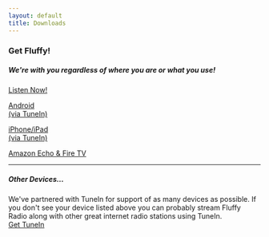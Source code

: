 ```yaml
---
layout: default
title: Downloads
---
```


<div class="container">
  <h3>Get Fluffy!</h3>
  <h5>We're with you regardless of where you are or what you use!</h5>
  <div class="row center">
    <div class="col s12 l3">
      <p class="large-icon"><i class="fa fa-play-circle-o"></i></p>
      <a href="http://www.streamlicensing.com/stations/fluffy/index.html" class="waves-effect waves-light light-blue lighten-2 btn-large">Listen Now!</a>
    </div>
    <div class="col s12 l3">
      <p class="large-icon"><i class="fa fa-android"></i></p>
      <a href="https://play.google.com/store/apps/details?id=tunein.player" class="waves-effect waves-light light-blue lighten-2 btn-large">Android<br />(via TuneIn)</a>
    </div>
    <div class="col s12 l3">
      <p class="large-icon"><i class="fa fa-apple"></i></p>
      <a href="https://itunes.apple.com/us/app/tunein-radio/id418987775" class="waves-effect waves-light light-blue lighten-2 btn-large">iPhone/iPad<br />(via TuneIn)</a>
    </div>
    <div class="col s12 l3">
      <p class="large-icon"><i class="fa fa-amazon"></i></p>
      <a href="https://www.amazon.com/Fluffy-Radio/dp/B01HC82GAO" class="waves-effect waves-light light-blue lighten-2 btn-large">Amazon Echo &amp; Fire TV</a>
    </div>
  </div>
  <hr class="padding" />
  <h5>Other Devices...</h5>
  <p>
    We've partnered with TuneIn for support of as many devices as possible.  If you don't see your device listed above you can probably stream Fluffy Radio along with other great internet radio stations using TuneIn.
    <br />
    <a href="http://www.tunein.com/get-tunein" class="waves-effect waves-light light-blue lighten-2 btn-large">Get TuneIn</a>
  </p>
</div>
